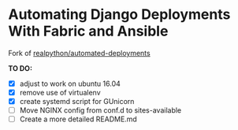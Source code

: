 # Automating Django Deployments With Fabric and Ansible

Fork of [realpython/automated-deployments](realpython/automated-deployments)

<b>TO DO:</b>
- [x] adjust to work on ubuntu 16.04
- [x] remove use of virtualenv
- [x] create systemd script for GUnicorn
- [ ] Move NGINX config from conf.d to sites-available
- [ ] Create a more detailed README.md
